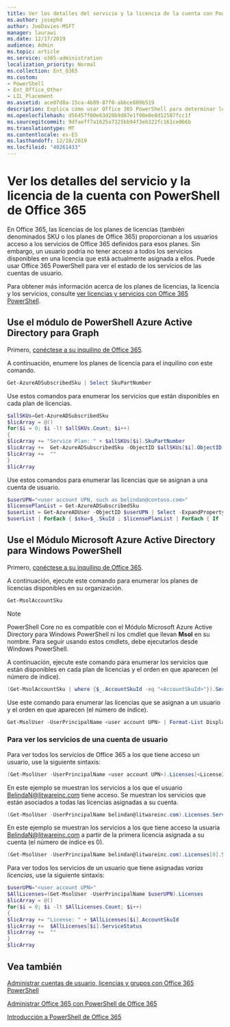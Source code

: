 ```yaml
---
title: Ver los detalles del servicio y la licencia de la cuenta con PowerShell de Office 365
ms.author: josephd
author: JoeDavies-MSFT
manager: laurawi
ms.date: 12/17/2019
audience: Admin
ms.topic: article
ms.service: o365-administration
localization_priority: Normal
ms.collection: Ent_O365
ms.custom:
- PowerShell
- Ent_Office_Other
- LIL_Placement
ms.assetid: ace07d8a-15ca-4b89-87f0-abbce809b519
description: Explica cómo usar Office 365 PowerShell para determinar los servicios de Office 365 que se han asignado a los usuarios.
ms.openlocfilehash: d56457f00e63d20b9d87e1f90e0e8d12587fcc1f
ms.sourcegitcommit: 9dfaeff7a1625a7325bb94f3eb322fc161ce066b
ms.translationtype: MT
ms.contentlocale: es-ES
ms.lasthandoff: 12/18/2019
ms.locfileid: "40261433"
---
```

# <a name="view-account-license-and-service-details-with-office-365-powershell"></a>Ver los detalles del servicio y la licencia de la cuenta con PowerShell de Office 365

En Office 365, las licencias de los planes de licencias (también denominados SKU o los planes de Office 365) proporcionan a los usuarios acceso a los servicios de Office 365 definidos para esos planes. Sin embargo, un usuario podría no tener acceso a todos los servicios disponibles en una licencia que está actualmente asignada a ellos. Puede usar Office 365 PowerShell para ver el estado de los servicios de las cuentas de usuario. 

Para obtener más información acerca de los planes de licencias, la licencia y los servicios, consulte [ver licencias y servicios con Office 365 PowerShell](view-licenses-and-services-with-office-365-powershell.md).

## <a name="use-the-azure-active-directory-powershell-for-graph-module"></a>Use el módulo de PowerShell Azure Active Directory para Graph

Primero, [conéctese a su inquilino de Office 365](connect-to-office-365-powershell.md#connect-with-the-azure-active-directory-powershell-for-graph-module).
  
A continuación, enumere los planes de licencia para el inquilino con este comando.

```powershell
Get-AzureADSubscribedSku | Select SkuPartNumber
```

Use estos comandos para enumerar los servicios que están disponibles en cada plan de licencias.

```powershell
$allSKUs=Get-AzureADSubscribedSku
$licArray = @()
for($i = 0; $i -lt $allSKUs.Count; $i++)
{
$licArray += "Service Plan: " + $allSKUs[$i].SkuPartNumber
$licArray +=  Get-AzureADSubscribedSku -ObjectID $allSKUs[$i].ObjectID | Select -ExpandProperty ServicePlans
$licArray +=  ""
}
$licArray
```

Use estos comandos para enumerar las licencias que se asignan a una cuenta de usuario.

```powershell
$userUPN="<user account UPN, such as belindan@contoso.com>"
$licensePlanList = Get-AzureADSubscribedSku
$userList = Get-AzureADUser -ObjectID $userUPN | Select -ExpandProperty AssignedLicenses | Select SkuID 
$userList | ForEach { $sku=$_.SkuId ; $licensePlanList | ForEach { If ( $sku -eq $_.ObjectId.substring($_.ObjectId.length - 36, 36) ) { Write-Host $_.SkuPartNumber } } }
```

## <a name="use-the-microsoft-azure-active-directory-module-for-windows-powershell"></a>Use el Módulo Microsoft Azure Active Directory para Windows PowerShell

Primero, [conéctese a su inquilino de Office 365](connect-to-office-365-powershell.md#connect-with-the-microsoft-azure-active-directory-module-for-windows-powershell).

A continuación, ejecute este comando para enumerar los planes de licencias disponibles en su organización. 

```powershell
Get-MsolAccountSku
```
>[!Note]
>PowerShell Core no es compatible con el Módulo Microsoft Azure Active Directory para Windows PowerShell ni los cmdlet que llevan **Msol** en su nombre. Para seguir usando estos cmdlets, debe ejecutarlos desde Windows PowerShell.
>

A continuación, ejecute este comando para enumerar los servicios que están disponibles en cada plan de licencias y el orden en que aparecen (el número de índice).

```powershell
(Get-MsolAccountSku | where {$_.AccountSkuId -eq "<AccountSkuId>"}).ServiceStatus
```
  
Use este comando para enumerar las licencias que se asignan a un usuario y el orden en que aparecen (el número de índice).

```powershell
Get-MsolUser -UserPrincipalName <user account UPN> | Format-List DisplayName,Licenses
```

### <a name="to-view-services-for-a-user-account"></a>Para ver los servicios de una cuenta de usuario

Para ver todos los servicios de Office 365 a los que tiene acceso un usuario, use la siguiente sintaxis:
  
```powershell
(Get-MsolUser -UserPrincipalName <user account UPN>).Licenses[<LicenseIndexNumber>].ServiceStatus
```

En este ejemplo se muestran los servicios a los que el usuario BelindaN@litwareinc.com tiene acceso. Se muestran los servicios que están asociados a todas las licencias asignadas a su cuenta.
  
```powershell
(Get-MsolUser -UserPrincipalName belindan@litwareinc.com).Licenses.ServiceStatus
```

En este ejemplo se muestran los servicios a los que tiene acceso la usuaria BelindaN@litwareinc.com a partir de la primera licencia asignada a su cuenta (el número de índice es 0).
  
```powershell
(Get-MsolUser -UserPrincipalName belindan@litwareinc.com).Licenses[0].ServiceStatus
```

Para ver todos los servicios de un usuario que tiene asignadas *varias licencias*, use la siguiente sintaxis:

```powershell
$userUPN="<user account UPN>"
$AllLicenses=(Get-MsolUser -UserPrincipalName $userUPN).Licenses
$licArray = @()
for($i = 0; $i -lt $AllLicenses.Count; $i++)
{
$licArray += "License: " + $AllLicenses[$i].AccountSkuId
$licArray +=  $AllLicenses[$i].ServiceStatus
$licArray +=  ""
}
$licArray
```
 
## <a name="see-also"></a>Vea también

[Administrar cuentas de usuario, licencias y grupos con Office 365 PowerShell](manage-user-accounts-and-licenses-with-office-365-powershell.md)
  
[Administrar Office 365 con PowerShell de Office 365](manage-office-365-with-office-365-powershell.md)
  
[Introducción a PowerShell de Office 365](getting-started-with-office-365-powershell.md)
